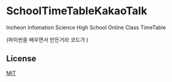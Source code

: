 # SchoolTimeTableKakaoTalk
Incheon Infomation Science High School Online Class TimeTable

(파이썬을 배우면서 만든거라 코드가 )
   
## License
[MIT](https://choosealicense.com/licenses/mit/)

